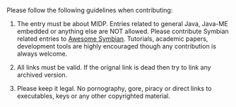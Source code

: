 
Please follow the following guidelines when contributing: 

1. The entry must be about MIDP. Entries related to general Java, Java-ME embedded or anything else are NOT allowed. Please contribute Symbian related entries to [Awesome Symbian](https://github.com/hstsethi/awesome-symbian). Tutorials, academic papers, development tools are highly encouraged though any contribution is always welcome.

2. All links must be valid. If the orignal link is dead then try to link any archived version.

3. Please keep it legal. No pornography, gore, piracy or direct links to executables, keys or any other copyrighted material.


